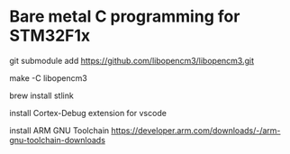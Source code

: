 # Bare metal C programming for STM32F1x

git submodule add https://github.com/libopencm3/libopencm3.git

make -C libopencm3

brew install stlink

install Cortex-Debug extension for vscode

install ARM GNU Toolchain https://developer.arm.com/downloads/-/arm-gnu-toolchain-downloads

